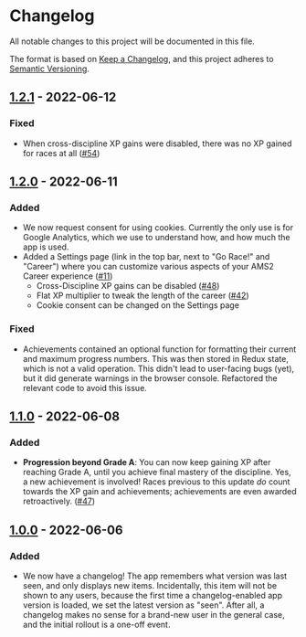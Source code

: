 # Changelog

All notable changes to this project will be documented in this file.

The format is based on [Keep a Changelog](https://semver.org/spec/v2.0.0.html), and this project adheres to [Semantic Versioning](https://semver.org/spec/v2.0.0.html).

## [1.2.1] - 2022-06-12

### Fixed

- When cross-discipline XP gains were disabled, there was no XP gained for races at all ([#54](https://github.com/abesto/ams2-career/issues/54))

## [1.2.0] - 2022-06-11

### Added

- We now request consent for using cookies. Currently the only use is for Google Analytics, which we use to understand how, and how much the app is used.
- Added a Settings page (link in the top bar, next to "Go Race!" and "Career") where you can customize various aspects of your AMS2 Career experience ([#11](https://github.com/abesto/ams2-career/issues/11))
  - Cross-Discipline XP gains can be disabled ([#48](https://github.com/abesto/ams2-career/issues/48))
  - Flat XP multiplier to tweak the length of the career ([#42](https://github.com/abesto/ams2-career/issues/42))
  - Cookie consent can be changed on the Settings page

### Fixed

- Achievements contained an optional function for formatting their current and maximum progress numbers. This was then stored in Redux state, which is not a valid operation. This didn't lead to user-facing bugs (yet), but it did generate warnings in the browser console. Refactored the relevant code to avoid this issue.

## [1.1.0] - 2022-06-08

### Added

- **Progression beyond Grade A**: You can now keep gaining XP after reaching Grade A, until you achieve final mastery of the discipline. Yes, a new achievement is involved! Races previous to this update _do_ count towards the XP gain and achievements; achievements are even awarded retroactively. ([#47](https://github.com/abesto/ams2-career/issues/47))

## [1.0.0] - 2022-06-06

### Added

- We now have a changelog! The app remembers what version was last seen, and only displays new items. Incidentally, this item will not be shown to any users, because the first time a changelog-enabled app version is loaded, we set the latest version as "seen". After all, a changelog makes no sense for a brand-new user in the general case, and the initial rollout is a one-off event.

[1.2.1]: https://github.com/abesto/ams2-career/compare/v1.2.0..v1.2.1
[1.2.0]: https://github.com/abesto/ams2-career/compare/v1.1.0..v1.2.0
[1.1.0]: https://github.com/abesto/ams2-career/compare/v1.0.0..v1.1.0
[1.0.0]: https://github.com/abesto/ams2-career/releases/tag/v1.0.0
